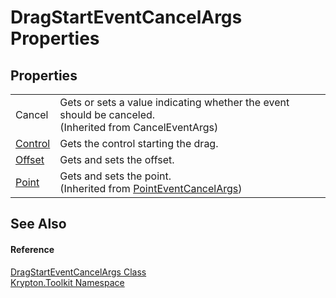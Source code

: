 # DragStartEventCancelArgs Properties




## Properties
<table>
<tr>
<td>Cancel</td>
<td>Gets or sets a value indicating whether the event should be canceled.<br />(Inherited from CancelEventArgs)</td></tr>
<tr>
<td><a href="bbb7cf15-7c86-0598-fe2b-c280d3e2468f.md">Control</a></td>
<td>Gets the control starting the drag.</td></tr>
<tr>
<td><a href="5ebf838f-3d39-f59c-6ce1-7471c4063258.md">Offset</a></td>
<td>Gets and sets the offset.</td></tr>
<tr>
<td><a href="c31272b3-71f0-81a8-baa6-be175322b52b.md">Point</a></td>
<td>Gets and sets the point.<br />(Inherited from <a href="2370d9ea-c3a1-9955-5f08-3af8f25c8827.md">PointEventCancelArgs</a>)</td></tr>
</table>

## See Also


#### Reference
<a href="356e20bb-bd87-1c6a-a9ed-3b00f8b12fc0.md">DragStartEventCancelArgs Class</a>  
<a href="79d2eac2-21f4-54ff-7552-b20c33c30600.md">Krypton.Toolkit Namespace</a>  

